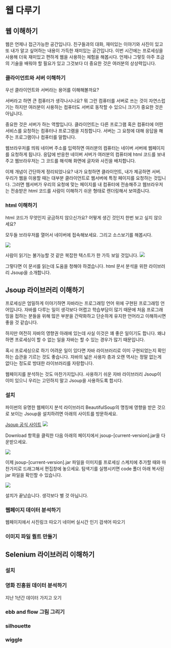 # 웹 다루기 #
## 웹 이해하기 ##
웹은 언제나 접근가능한 공간입니다. 친구들과의 대화, 재미있는 이야기와 사진이 있고 또 내가 알고 싶어하는 내용이 가득한 재미있는 공간입니다. 이번 시간에는 프로세싱을 사용해 더욱 재미있고 편하게 웹을 사용하는 체험을 해봅시다. 언제나 그렇듯 아주 조금의 기술을 배워야 할 필요가 있고 그것보다 더 중요한 것은 여러분의 상상력입니다.

### 클라이언트와 서버 이해하기 ###
우선 클라이언트와 서버라는 용어를 이해해볼까요?

서버라고 하면 큰 컴퓨터가 생각나시나요? 뭐 그런 컴퓨터를 서버로 쓰는 것이 자연스럽기는 하지만 여러분이 사용하는 컴퓨터도 서버로 동작할 수 있으니 크기가 중요한 것은 아닙니다.

중요한 것은 서버가 하는 역할입니다. 클라이언트는 다른 프로그램 혹은 컴퓨터에 어떤 서비스를 요청하는 컴퓨터나 프로그램을 지칭합니다. 서버는 그 요청에 대해 응답을 해주는 프로그램이나 컴퓨터를 말합니다.

웹브라우저를 띄워 네이버 주소를 입력하면 여러분의 컴퓨터는 네이버 서버에 웹페이지를 요청하게 됩니다. 응답에 반응한 네이버 서버가 여러분의 컴퓨터에 html 코드를 보내주고 웹브라우저는 그 코드를 해석해 화면에 글자와 사진을 배치합니다.

이제 개념이 간단하게 정리되었나요? 내가 요청하면 클라이언트, 내가 제공하면 서버. 우리가 웹을 이용할 때는 대부분 클라이언트로 웹서버에 특정 페이지를 요청하는 것입니다. 그러면 웹서버가 우리의 요청에 맞는 페이지를 내 컴퓨터에 전송해주고 웹브라우저는 전송받은 html 코드를 사람이 이해하기 쉬운 형태로 렌더링해서 보여줍니다.

### html 이해하기 ###
html 코드가 무엇인지 궁금하지 않으신가요? 어떻게 생긴 것인지 한번 보고 싶지 않으세요?

모두들 브라우저를 열어서 네이버에 접속해보세요. 그리고 소스보기를 해봅시다.

![](http://i.imgur.com/bsAeGBF.jpg)

사람이 읽기는 불가능할 것 같은 복잡한 텍스트가 한 가득 보일 것입니다.
![](http://i.imgur.com/ZR7UGkj.png)

그렇다면 이 문서를 읽는데 도움을 청해야 하겠습니다. html 문서 분석을 위한 라이브러리 Jsoup을 소개합니다.
## Jsoup 라이브러리 이해하기 ##
프로세싱은 엄밀하게 이야기하면 자바라는 프로그래밍 언어 위에 구현된 프로그래밍 언어입니다. 자바를 다루는 일이 생각보다 어렵고 학습부담이 많기 때문에 처음 프로그래밍을 접하는 분들을 위해 많은 부분을 간략화하고 단순하게 유지한 언어라고 이해하시면 좋을 것 같습니다.

하지만 여전히 자바의 영향권 아래에 있는데 사실 이것은 꽤 좋은 일이기도 합니다. 왜냐하면 프로세싱이 할 수 없는 일을 자바는 할 수 있는 경우가 많기 때문입니다. 

혹시 프로세싱으로 하기 어려운 일이 있다면 자바 라이브러리로 이미 구현되었는지 확인하는 습관을 기르는 것도 좋습니다. 자바의 넓은 사용자 층과 오랜 역사는 정말 없는게 없다는 정도로 방대한 라이브러리를 자랑합니다. 

웹페이지를 분석하는 것도 마찬가지입니다. 사용하기 쉬운 자바 라이브러리 Jsoup이 이미 있으니 우리는 고민하지 말고 Jsoup을 사용하도록 합시다.

### 설치 ###
파이썬의 유명한 웹페이지 분석 라이브러리 BeautifulSoup의 명칭에 영향을 받은 것으로 보이는 Jsoup을 설치하려면 아래의 사이트를 방문하세요.

[Jsoup 공식 사이트](https://jsoup.org)
![](http://i.imgur.com/AZs7AQm.png)

Download 항목을 클릭한 다음 아래의 페이지에서 jsoup-[current-version].jar을 다운받으세요.

![](http://i.imgur.com/nwfwN8x.png)

이제 jsoup-[current-version].jar 파일을 이미지를 프로세싱 스케치에 추가할 때와 마찬가지로 드래그해서 편집창에 놓으세요. 탐색기를 실행시키면 code 폴더 아래 복사된 jar 파일을 확인할 수 있습니다.

![](http://i.imgur.com/eGNizK4.png)

설치가 끝났습니다. 생각보다 별 것 아닙니다.
### 웹페이지 데이터 분석하기 ###
웹페이지에서 사진링크 따오기
네이버 실시간 인기 검색어 따오기
### 이미지 파일 퀼트 만들기 ###
## Selenium 라이브러리 이해하기 ##
### 설치 ###
### 영화 진흥원 데이터 분석하기 ###
지난 1년간 데이터 가지고 오기
### ebb and flow 그림 그리기 ###
### silhouette ###
### wiggle ###